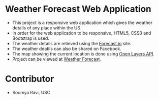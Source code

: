 # Weather Forecast Web Application

* This project is a responsive web application which gives the weather details of any place within the US.
* In order for the web application to be responsive, HTML5, CSS3 and Bootstrap is used.
* The weather details are retieved using the [Forecast.io](http://forecast.io/) site.
* The weather deatils can also be shared on Facebook.
* The map showing the current location is done using [Open Layers API](http://openlayers.org/).
* Project can be viewed at [Weather Forecast](http://weatherforecast-env.us-east-1.elasticbeanstalk.com/). 

# Contributor

* Soumya Ravi, USC
